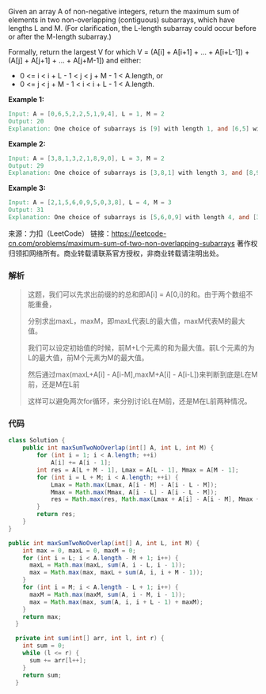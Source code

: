 Given an array A of non-negative integers, return the maximum sum of elements in two non-overlapping (contiguous) subarrays, which have lengths L and M.  (For clarification, the L-length subarray could occur before or after the M-length subarray.)

Formally, return the largest V for which V = (A[i] + A[i+1] + ... + A[i+L-1]) + (A[j] + A[j+1] + ... + A[j+M-1]) and either:

- 0 <= i < i + L - 1 < j < j + M - 1 < A.length, or
- 0 <= j < j + M - 1 < i < i + L - 1 < A.length.

**Example 1:**

```verilog
Input: A = [0,6,5,2,2,5,1,9,4], L = 1, M = 2
Output: 20
Explanation: One choice of subarrays is [9] with length 1, and [6,5] with length 2.
```

**Example 2:**

```verilog
Input: A = [3,8,1,3,2,1,8,9,0], L = 3, M = 2
Output: 29
Explanation: One choice of subarrays is [3,8,1] with length 3, and [8,9] with length 2.
```

**Example 3:**

```verilog
Input: A = [2,1,5,6,0,9,5,0,3,8], L = 4, M = 3
Output: 31
Explanation: One choice of subarrays is [5,6,0,9] with length 4, and [3,8] with length 3.
```



来源：力扣（LeetCode）
链接：https://leetcode-cn.com/problems/maximum-sum-of-two-non-overlapping-subarrays
著作权归领扣网络所有。商业转载请联系官方授权，非商业转载请注明出处。



### 解析

> 这题，我们可以先求出前缀的的总和即A[i] = A[0,i]的和。由于两个数组不能重叠，
>
> 分别求出maxL，maxM，即maxL代表L的最大值，maxM代表M的最大值。
>
> 我们可以设定初始值的时候，前M+L个元素的和为最大值。前L个元素的为L的最大值，前M个元素为M的最大值。
>
> 然后通过max(maxL+A[i] - A[i-M],maxM+A[i] - A[i-L])来判断到底是L在M前，还是M在L前
>
> 这样可以避免两次for循环，来分别讨论L在M前，还是M在L前两种情况。



### 代码

```java
class Solution {
    public int maxSumTwoNoOverlap(int[] A, int L, int M) {
        for (int i = 1; i < A.length; ++i)
            A[i] += A[i - 1];
        int res = A[L + M - 1], Lmax = A[L - 1], Mmax = A[M - 1];
        for (int i = L + M; i < A.length; ++i) {
            Lmax = Math.max(Lmax, A[i - M] - A[i - L - M]);
            Mmax = Math.max(Mmax, A[i - L] - A[i - L - M]);
            res = Math.max(res, Math.max(Lmax + A[i] - A[i - M], Mmax + A[i] - A[i - L]));
        }
        return res;
    }
}
```





```java
public int maxSumTwoNoOverlap(int[] A, int L, int M) {
    int max = 0, maxL = 0, maxM = 0;
    for (int i = L; i < A.length - M + 1; i++) {
      maxL = Math.max(maxL, sum(A, i - L, i - 1));
      max = Math.max(max, maxL + sum(A, i, i + M - 1));
    }
    for (int i = M; i < A.length - L + 1; i++) {
      maxM = Math.max(maxM, sum(A, i - M, i - 1));
      max = Math.max(max, sum(A, i, i + L - 1) + maxM);
    }
    return max;
  }

  private int sum(int[] arr, int l, int r) {
    int sum = 0;
    while (l <= r) {
      sum += arr[l++];
    }
    return sum;
  }
```

